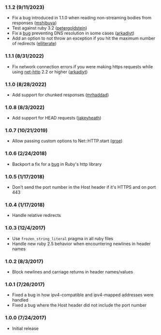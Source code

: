 ### 1.1.2 (9/11/2023)
* Fix a bug introduced in 1.1.0 when reading non-streaming bodies from responses ([mshibuya](https://github.com/arkadiyt/ssrf_filter/pull/60))
* Test against ruby 3.2 ([petergoldstein](https://github.com/arkadiyt/ssrf_filter/pull/62))
* Fix a [bug](https://github.com/arkadiyt/ssrf_filter/issues/61) preventing DNS resolution in some cases ([arkadiyt](https://github.com/arkadiyt/ssrf_filter/pull/70))
* Add an option to not throw an exception if you hit the maximum number of redirects ([elliterate](https://github.com/arkadiyt/ssrf_filter/pull/63))

### 1.1.1 (8/31/2022)
* Fix network connection errors if you were making https requests while using [net-http](https://github.com/ruby/net-http) 2.2 or higher ([arkadiyt](https://github.com/arkadiyt/ssrf_filter/pull/54))

### 1.1.0 (8/28/2022)
* Add support for chunked responses ([mrhaddad](https://github.com/arkadiyt/ssrf_filter/pull/30))

### 1.0.8 (8/3/2022)
* Add support for HEAD requests ([jakeyheath](https://github.com/arkadiyt/ssrf_filter/pull/38))

### 1.0.7 (10/21/2019)
* Allow passing custom options to Net::HTTP.start ([groe](https://github.com/arkadiyt/ssrf_filter/pull/26))

### 1.0.6 (2/24/2018)
* Backport a fix for a [bug](https://bugs.ruby-lang.org/issues/10054) in Ruby's http library

### 1.0.5 (1/17/2018)
* Don't send the port number in the Host header if it's HTTPS and on port 443

### 1.0.4 (1/17/2018)
* Handle relative redirects

### 1.0.3 (12/4/2017)
* Use `frozen_string_literal` pragma in all ruby files
* Handle new ruby 2.5 behavior when encountering newlines in header names

### 1.0.2 (8/3/2017)
* Block newlines and carriage returns in header names/values

### 1.0.1 (7/26/2017)
* Fixed a bug in how ipv4-compatible and ipv4-mapped addresses were handled
* Fixed a bug where the Host header did not include the port number

### 1.0.0 (7/24/2017)
* Initial release

